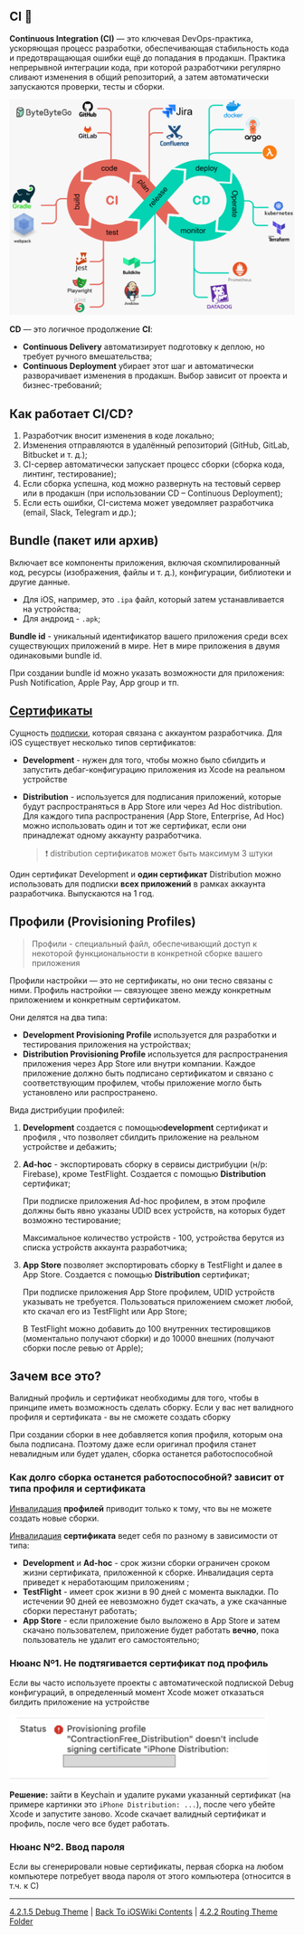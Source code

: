 ## CI 🚀

**Continuous Integration (CI)** — это ключевая DevOps-практика, ускоряющая процесс разработки, обеспечивающая стабильность кода и предотвращающая ошибки ещё до попадания в продакшн. Практика непрерывной интеграции кода, при которой разработчики регулярно сливают изменения в общий репозиторий, а затем автоматически запускаются проверки, тесты и сборки.

![CICD](https://github.com/eldaroid/pictures/blob/master/iOSWiki/Common/CICD.png?raw=true)

**CD** — это логичное продолжение **CI**:
* **Continuous Delivery** автоматизирует подготовку к деплою, но требует ручного вмешательства;
* **Continuous Deployment** убирает этот шаг и автоматически разворачивает изменения в продакшн. Выбор зависит от проекта и бизнес-требований;

## Как работает CI/CD?

1. Разработчик вносит изменения в коде локально;
2. Изменения отправляются в удалённый репозиторий (GitHub, GitLab, Bitbucket и т. д.);
3. CI-сервер автоматически запускает процесс сборки (сборка кода, линтинг, тестирование);
4. Если сборка успешна, код можно развернуть на тестовый сервер или в продакшн (при использовании CD – Continuous Deployment);
5. Если есть ошибки, CI-система может уведомляет разработчика (email, Slack, Telegram и др.);

## Bundle (пакет или архив)

Включает все компоненты приложения, включая скомпилированный код, ресурсы (изображения, файлы и т. д.), конфигурации, библиотеки и другие данные. 
* Для iOS, например, это `.ipa` файл, который затем устанавливается на устройства;
* Для андроид - `.apk`;

**Bundle id** - уникальный идентификатор вашего приложения среди всех существующих приложений в мире. Нет в мире приложения в двумя одинаковыми bundle id. 

При создании bundle id можно указать возможности для приложения: Push Notification, Apple Pay, App group и тп.


## [Сертификаты](/2%20ComputerScience/2.5%20Cybersecurity/2.5.4%20Digital%20Signature%20(signing).md)

Сущность [подписки](/2%20ComputerScience/2.5%20Cybersecurity/2.5.4%20Digital%20Signature%20(signing).md), которая связана с аккаунтом разработчика. Для iOS существует несколько типов сертификатов:

* **Development** - нужен для того, чтобы можно было сбилдить и запустить дебаг-конфигурацию приложения из Xcode на реальном устройстве

* **Distribution** - используется для подписания приложений, которые будут распространяться в App Store или через Ad Hoc distribution. Для каждого типа распространения (App Store, Enterprise, Ad Hoc) можно использовать один и тот же сертификат, если они принадлежат одному аккаунту разработчика.

    > ❗ distribution сертификатов может быть максимум 3 штуки

Один сертификат Development и **один сертификат** Distribution можно использовать для подписки **всех приложений** в рамках аккаунта разработчика. Выпускаются на 1 год.

## Профили (Provisioning Profiles)

> Профили - специальный файл, обеспечивающий доступ к некоторой функциональности в конкретной сборке вашего приложения

Профили настройки — это не сертификаты, но они тесно связаны с ними. Профиль настройки — связующее звено между конкретным приложением и конкретным сертификатом. 

Они делятся на два типа: 
* **Development Provisioning Profile** используется для разработки и тестирования приложения на устройствах; 
* **Distribution Provisioning Profile** используется для распространения приложения через App Store или внутри компании. Каждое приложение должно быть подписано сертификатом и связано с соответствующим профилем, чтобы приложение могло быть установлено или распространено.

Вида дистрибуции профилей:

1. **Development** создается с помощью**development** сертификат и профиля  , что позволяет сбилдить приложение на реальном устройстве и дебажить; 
2. **Ad-hoc** - экспортировать сборку в сервисы дистрибуции (н/р: Firebase), кроме TestFlight. Создается с помощью **Distribution** сертификат;
    
    При подписке приложения Ad-hoc профилем, в этом профиле должны быть явно указаны UDID всех устройств, на которых будет возможно тестирование;
    
    Максимальное количество устройств - 100, устройства берутся из списка устройств аккаунта разработчика;
3. **App Store** позволяет экспортировать сборку в TestFlight и далее в App Store. Создается с помощью **Distribution** сертификат;

    При подписке приложения App Store профилем, UDID устройств указывать не требуется. Пользоваться приложением сможет любой, кто скачал его из TestFlight или App Store;
    
     B TestFlight можно добавить до 100 внутренних тестировщиков (моментально получают сборки) и до 10000 внешних (получают сборки после ревью от Apple);

## Зачем все это?

Валидный профиль и сертификат необходимы для того, чтобы в принципе иметь возможность сделать сборку. Если у вас нет валидного профиля и сертификата - вы не сможете создать сборку

При создании сборки в нее добавляется копия профиля, которым она была подписана. Поэтому даже если оригинал профиля станет невалидным или будет удален, сборка останется работоспособной

### Как долго сборка останется работоспособной? зависит от типа профиля и сертификата

[Инвалидация](https://github.com/eldaroid/iOSWiki/blob/master/5%20Swift/5.2%20Glossary.md#инвалидация) **профилей** приводит только к тому, что вы не можете создать новые сборки. 

[Инвалидация](https://github.com/eldaroid/iOSWiki/blob/master/5%20Swift/5.2%20Glossary.md#инвалидация) **сертификата** ведет себя по разному в зависимости от типа:

* **Development** и **Ad-hoc** - срок жизни сборки ограничен сроком жизни сертификата, приложенной к сборке. Инвалидация серта приведет к неработающим приложениям  ;
* **TestFlight** - имеет срок жизни в 90 дней с момента выкладки. По истечении 90 дней ее невозможно будет скачать, а уже скачанные сборки перестанут работать;
* **App Store** - если приложение было выложено в App Store и затем скачано пользователем, приложение будет работать **вечно**, пока пользователь не удалит его самостоятельно; 

### Нюанс Nº1. Не подтягивается сертификат под профиль

Если вы часто используете проекты с автоматической подпиской Debug конфигураций, в определенный момент Xcode может отказаться билдить приложение на устройстве

![](https://github.com/eldaroid/pictures/blob/master/iOSWiki/Swift/ProvisionDoesNotIncludeCertificate.png?raw=true)

**Решение:** зайти в Keychain и удалите руками указанный сертификат (на примере картинки это `iPhone Distribution: ...`), после чего убейте Xcode и запустите заново. Xcode скачает валидный сертификат и профиль, после чего все будет работать.

### Нюанс Nº2. Ввод пароля

Если вы сгенерировали новые сертификаты, первая сборка на любом компьютере потребует ввода пароля от этого компьютера (относится в т.ч. к С) 

---

[4.2.1.5 Debug Theme](./4.2.1.5%20Debug.md) | [Back To iOSWiki Contents](https://github.com/eldaroid/iOSWiki) | [4.2.2 Routing Theme Folder](../4.2.2%20Routing/)